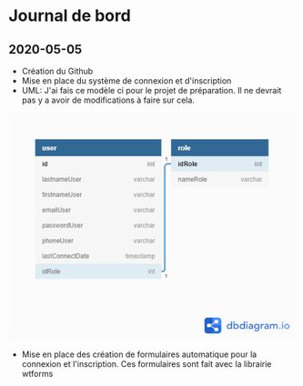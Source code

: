 # Journal de bord

## 2020-05-05

- Création du Github
- Mise en place du système de connexion et d'inscription
- UML: J'ai fais ce modèle ci pour le projet de préparation. Il ne devrait pas y a avoir de modifications à faire sur cela.
  
![modèle](static/img/model.png)

- Mise en place des création de formulaires automatique pour la connexion et l'inscription. Ces formulaires sont fait avec la librairie wtforms